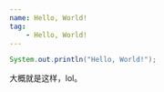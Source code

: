 ```yaml
---
name: Hello, World!
tag: 
    - Hello, World!
---
```


```java
System.out.println("Hello, World!");
```

大概就是这样，lol。